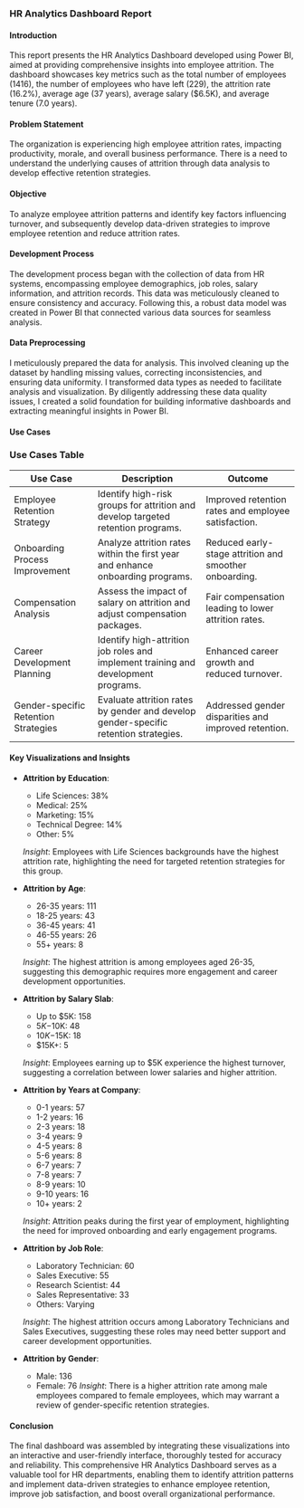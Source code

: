 ### HR Analytics Dashboard Report

#### Introduction
This report presents the HR Analytics Dashboard developed using Power BI, aimed at providing comprehensive insights into employee attrition. The dashboard showcases key metrics such as the total number of employees (1416), the number of employees who have left (229), the attrition rate (16.2%), average age (37 years), average salary ($6.5K), and average tenure (7.0 years). 

#### Problem Statement
The organization is experiencing high employee attrition rates, impacting productivity, morale, and overall business performance. There is a need to understand the underlying causes of attrition through data analysis to develop effective retention strategies.

#### Objective
To analyze employee attrition patterns and identify key factors influencing turnover, and subsequently develop data-driven strategies to improve employee retention and reduce attrition rates.

#### Development Process
The development process began with the collection of data from HR systems, encompassing employee demographics, job roles, salary information, and attrition records. This data was meticulously cleaned to ensure consistency and accuracy. Following this, a robust data model was created in Power BI that connected various data sources for seamless analysis. 

#### Data Preprocessing
I meticulously prepared the data for analysis. This involved cleaning up the dataset by handling missing values, correcting inconsistencies, and ensuring data uniformity. I transformed data types as needed to facilitate analysis and visualization. By diligently addressing these data quality issues, I created a solid foundation for building informative dashboards and extracting meaningful insights in Power BI.

#### Use Cases
### Use Cases Table

| **Use Case**                      | **Description**                                                                                     | **Outcome**                                          |
|-----------------------------------|-----------------------------------------------------------------------------------------------------|------------------------------------------------------|
| Employee Retention Strategy       | Identify high-risk groups for attrition and develop targeted retention programs.                    | Improved retention rates and employee satisfaction.  |
| Onboarding Process Improvement    | Analyze attrition rates within the first year and enhance onboarding programs.                      | Reduced early-stage attrition and smoother onboarding.|
| Compensation Analysis             | Assess the impact of salary on attrition and adjust compensation packages.                          | Fair compensation leading to lower attrition rates.  |
| Career Development Planning       | Identify high-attrition job roles and implement training and development programs.                  | Enhanced career growth and reduced turnover.         |
| Gender-specific Retention Strategies| Evaluate attrition rates by gender and develop gender-specific retention strategies.                | Addressed gender disparities and improved retention. |

#### Key Visualizations and Insights

- **Attrition by Education**: 
  - Life Sciences: 38%
  - Medical: 25%
  - Marketing: 15%
  - Technical Degree: 14%
  - Other: 5%
  
  *Insight*: Employees with Life Sciences backgrounds have the highest attrition rate, highlighting the need for targeted retention strategies for this group.


- **Attrition by Age**: 
  - 26-35 years: 111
  - 18-25 years: 43
  - 36-45 years: 41
  - 46-55 years: 26
  - 55+ years: 8
  
  *Insight*: The highest attrition is among employees aged 26-35, suggesting this demographic requires more engagement and career development opportunities.


- **Attrition by Salary Slab**: 
  - Up to $5K: 158
  - $5K-$10K: 48
  - $10K-$15K: 18
  - $15K+: 5
  
  *Insight*: Employees earning up to $5K experience the highest turnover, suggesting a correlation between lower salaries and higher attrition.


- **Attrition by Years at Company**: 
  - 0-1 years: 57
  - 1-2 years: 16
  - 2-3 years: 18
  - 3-4 years: 9
  - 4-5 years: 8
  - 5-6 years: 8
  - 6-7 years: 7
  - 7-8 years: 7
  - 8-9 years: 10
  - 9-10 years: 16
  - 10+ years: 2
  
  *Insight*: Attrition peaks during the first year of employment, highlighting the need for improved onboarding and early engagement programs.


- **Attrition by Job Role**: 
  - Laboratory Technician: 60
  - Sales Executive: 55
  - Research Scientist: 44
  - Sales Representative: 33
  - Others: Varying
  
  *Insight*: The highest attrition occurs among Laboratory Technicians and Sales Executives, suggesting these roles may need better support and career development opportunities.


- **Attrition by Gender**: 
  - Male: 136
  - Female: 76
  *Insight*: There is a higher attrition rate among male employees compared to female employees, which may warrant a review of gender-specific retention strategies.

#### Conclusion
The final dashboard was assembled by integrating these visualizations into an interactive and user-friendly interface, thoroughly tested for accuracy and reliability. This comprehensive HR Analytics Dashboard serves as a valuable tool for HR departments, enabling them to identify attrition patterns and implement data-driven strategies to enhance employee retention, improve job satisfaction, and boost overall organizational performance.
